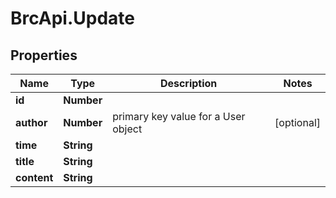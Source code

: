 # BrcApi.Update

## Properties
Name | Type | Description | Notes
------------ | ------------- | ------------- | -------------
**id** | **Number** |  | 
**author** | **Number** | primary key value for a User object | [optional] 
**time** | **String** |  | 
**title** | **String** |  | 
**content** | **String** |  | 


